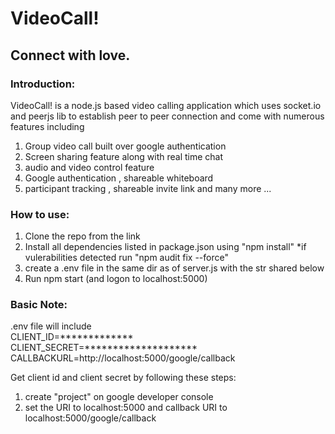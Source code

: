 # VideoCall!

## Connect with love.

### Introduction:

VideoCall! is a node.js based video calling application which uses socket.io and peerjs lib to establish peer to peer connection and come
with numerous features including

1. Group video call built over google authentication
2. Screen sharing feature along with real time chat
3. audio and video control feature
4. Google authentication , shareable whiteboard
5. participant tracking , shareable invite link and many more ...

### How to use:

1. Clone the repo from the link
2. Install all dependencies listed in package.json using "npm install"
   \*if vulerabilities detected run "npm audit fix --force"
3. create a .env file in the same dir as of server.js with the str shared below
4. Run npm start (and logon to localhost:5000)
### Basic Note:
.env file will include\
CLIENT_ID=*************\
CLIENT_SECRET=********************\
CALLBACKURL=http://localhost:5000/google/callback

Get client id and client secret by following these steps:
1. create "project" on google developer console
2. set the URI to localhost:5000 and callback URI to localhost:5000/google/callback

